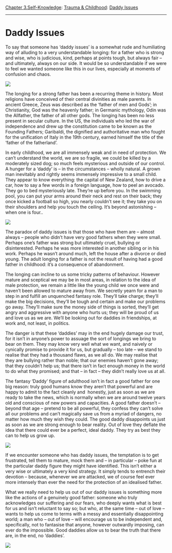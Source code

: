 [Chapter 3.Self-Knowledge](https://www.theschooloflife.com/thebookoflife/category/self-knowledge/): [Trauma & Childhood](https://www.theschooloflife.com/thebookoflife/category/self-knowledge/trauma-childhood/): [Daddy Issues](https://www.theschooloflife.com/thebookoflife/daddy-issues/)

* * *

# Daddy Issues

To say that someone has ‘daddy issues’ is a somewhat rude and humiliating way of alluding to a very understandable longing: for a father who is strong and wise, who is judicious, kind, perhaps at points tough, but always fair – and ultimately, always on our side. It would be so understandable if we were to feel we wanted someone like this in our lives, especially at moments of confusion and chaos.

![](https://www.theschooloflife.com/thebookoflife/wp-content/uploads/2017/01/719px-Josephus_Laurentius_Dyckmans_-_Paternal_advice.jpg)

The longing for a strong father has been a recurring theme in history. Most religions have conceived of their central divinities as male parents. In ancient Greece, Zeus was described as the ‘father of men and Gods’; in Christianity, God was the heavenly father; in Germanic mythology, Odin was the Allfather, the father of all other gods. The longing has been no less present in secular culture. In the US, the individuals who led the war of independence and drew up the constitution came to be known as the Founding Fathers; Garibaldi, the dignified and authoritative man who fought for the unification of Italy in the 19th century, earned himself the title of the ‘father of the fatherland’.

In early childhood, we are all immensely weak and in need of protection. We can’t understand the world, we are so fragile, we could be killed by a moderately sized dog; so much feels mysterious and outside of our control. A hunger for a ‘daddy’ is – in the circumstances – wholly natural. A grown man inevitably and rightly seems immensely impressive to a small child. They appear to know everything: the capital of New Zealand, how to drive a car, how to say a few words in a foreign language, how to peel an avocado. They go to bed mysteriously late. They’re up before you. In the swimming pool, you can put your arms around their neck and rest on their back; they once kicked a football so high, you nearly couldn’t see it; they take you on their shoulders and help you touch the ceiling. It’s beyond astonishing – when one is four..

**![](https://upload.wikimedia.org/wikipedia/commons/7/7c/Cima_da_Conegliano,_God_the_Father.jpg)**

The paradox of daddy issues is that those who have them are – almost always – people who didn’t have very good fathers when they were small. Perhaps one’s father was strong but ultimately cruel, bullying or disinterested. Perhaps he was more interested in another sibling or in his work. Perhaps he wasn’t around much, left the house after a divorce or died young. The adult longing for a father is not the result of having had a good father in childhood: it’s a consequence of abandonment.

The longing can incline to us some tricky patterns of behaviour. However mature and sceptical we may be in most areas, in relation to the idea of male protection, we remain a little like the young child we once were and haven’t been allowed to mature away from. We secretly yearn for a man to step in and fulfill an unquenched fantasy role. They’ll take charge; they’ll make the big decisions, they’ll be tough and certain and make our problems go away. They’ll make sure the money side of things is sorted, they’ll get angry and aggressive with anyone who hurts us; they will be proud of us and love us as we are. We’ll be looking out for daddies in friendships, at work and, not least, in politics.

The danger is that these ‘daddies’ may in the end hugely damage our trust, for it isn’t in anyone’s power to assuage the sort of longings we bring to bear on them. They may know very well what we want, and naively or cynically promise to provide it for us, but gradually – too late – we stand to realise that they had a thousand flaws, as we all do. We may realise that they are bullying rather than noble; that our enemies haven’t gone away; that they couldn’t help us; that there isn’t in fact enough money in the world to do what they promised; and that – in fact – they didn’t really love us at all.

The fantasy ‘Daddy’ figure of adulthood isn’t in fact a good father for one big reason: truly good humans know they aren’t that powerful and are happy to admit to the fact cleanly and &nbsp;honestly, just as soon as we are ready to take the news, which is normally when we are around twelve years old and conscious of new powers and capacities. A good father doesn’t – beyond that age – pretend to be all powerful, they confess they can’t solve all our problems and can’t magically save us from a myriad of dangers, no matter how much they wish they could. The good daddy disappoints us just as soon as we are strong enough to bear reality. Out of love they deflate the idea that there could ever be a perfect, ideal daddy. They try as best they can to help us grow up.

**![](http://img2.rnkr-static.com/node_img/666/13316453/870/the-nobleman-with-his-hand-on-his-chest-artwork-photo-1.jpg)**

If we encounter someone who has daddy issues, the temptation is to get frustrated, tell them to mature, mock them and – in particular – poke fun at the particular daddy figure they might have identified. This isn’t either a very wise or ultimately a very kind strategy. It simply tends to entrench their devotion – because, whenever we are attacked, we of course feel ever more intensely than ever the need for the protection of an idealised father.

What we really need to help us out of our daddy issues is something more like the actions of a genuinely good father: someone who truly acknowledges our suffering and our fears, who deeply wants what is best for us and isn’t reluctant to say so; but who, at the same time – out of love – wants to help us come to terms with a messy and essentially disappointing world; a man who – out of love – will encourage us to be independent and, specifically, not to fantasise that anyone, however outwardly imposing, can ever do the impossible. Good daddies allow us to bear the truth that there are, in the end, no ‘daddies’.

[![](https://img.youtube.com/vi/aQAXMyAnWuk/0.jpg)](https://www.youtube.com/embed/aQAXMyAnWuk?ecver=2 '')
